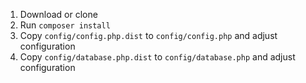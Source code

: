 1. Download or clone
2. Run `composer install`
3. Copy `config/config.php.dist` to `config/config.php` and adjust configuration
4. Copy `config/database.php.dist` to `config/database.php` and adjust configuration